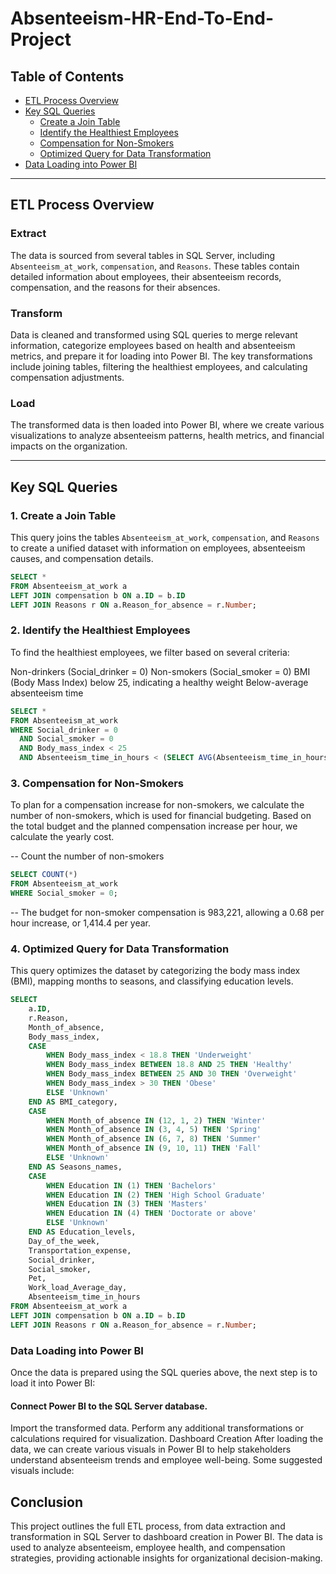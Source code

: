 # Absenteeism-HR-End-To-End-Project

## Table of Contents
- [ETL Process Overview](#etl-process-overview)
- [Key SQL Queries](#key-sql-queries)
  - [Create a Join Table](#create-a-join-table)
  - [Identify the Healthiest Employees](#identify-the-healthiest-employees)
  - [Compensation for Non-Smokers](#compensation-for-non-smokers)
  - [Optimized Query for Data Transformation](#optimized-query-for-data-transformation)
- [Data Loading into Power BI](#data-loading-into-power-bi)

---

## ETL Process Overview

### Extract
The data is sourced from several tables in SQL Server, including `Absenteeism_at_work`, `compensation`, and `Reasons`. These tables contain detailed information about employees, their absenteeism records, compensation, and the reasons for their absences.

### Transform
Data is cleaned and transformed using SQL queries to merge relevant information, categorize employees based on health and absenteeism metrics, and prepare it for loading into Power BI. The key transformations include joining tables, filtering the healthiest employees, and calculating compensation adjustments.

### Load
The transformed data is then loaded into Power BI, where we create various visualizations to analyze absenteeism patterns, health metrics, and financial impacts on the organization.

---

## Key SQL Queries

### 1. Create a Join Table
This query joins the tables `Absenteeism_at_work`, `compensation`, and `Reasons` to create a unified dataset with information on employees, absenteeism causes, and compensation details.

```sql
SELECT * 
FROM Absenteeism_at_work a
LEFT JOIN compensation b ON a.ID = b.ID
LEFT JOIN Reasons r ON a.Reason_for_absence = r.Number;
```

### 2. Identify the Healthiest Employees
To find the healthiest employees, we filter based on several criteria:

Non-drinkers (Social_drinker = 0)
Non-smokers (Social_smoker = 0)
BMI (Body Mass Index) below 25, indicating a healthy weight
Below-average absenteeism time

```sql
SELECT * 
FROM Absenteeism_at_work
WHERE Social_drinker = 0 
  AND Social_smoker = 0
  AND Body_mass_index < 25
  AND Absenteeism_time_in_hours < (SELECT AVG(Absenteeism_time_in_hours) FROM Absenteeism_at_work);
```

### 3. Compensation for Non-Smokers
To plan for a compensation increase for non-smokers, we calculate the number of non-smokers, which is used for financial budgeting. Based on the total budget and the planned compensation increase per hour, we calculate the yearly cost.

-- Count the number of non-smokers
```sql
SELECT COUNT(*) 
FROM Absenteeism_at_work
WHERE Social_smoker = 0;
```

-- The budget for non-smoker compensation is 983,221, allowing a 0.68 per hour increase, or 1,414.4 per year.

### 4. Optimized Query for Data Transformation
This query optimizes the dataset by categorizing the body mass index (BMI), mapping months to seasons, and classifying education levels.

```sql
SELECT
    a.ID,
    r.Reason,
    Month_of_absence,
    Body_mass_index,
    CASE 
        WHEN Body_mass_index < 18.8 THEN 'Underweight'
        WHEN Body_mass_index BETWEEN 18.8 AND 25 THEN 'Healthy'
        WHEN Body_mass_index BETWEEN 25 AND 30 THEN 'Overweight'
        WHEN Body_mass_index > 30 THEN 'Obese'
        ELSE 'Unknown'
    END AS BMI_category,
    CASE 
        WHEN Month_of_absence IN (12, 1, 2) THEN 'Winter'
        WHEN Month_of_absence IN (3, 4, 5) THEN 'Spring'
        WHEN Month_of_absence IN (6, 7, 8) THEN 'Summer'
        WHEN Month_of_absence IN (9, 10, 11) THEN 'Fall'
        ELSE 'Unknown'
    END AS Seasons_names,
    CASE 
        WHEN Education IN (1) THEN 'Bachelors'
        WHEN Education IN (2) THEN 'High School Graduate'
        WHEN Education IN (3) THEN 'Masters'
        WHEN Education IN (4) THEN 'Doctorate or above'
        ELSE 'Unknown'
    END AS Education_levels,
    Day_of_the_week,
    Transportation_expense,
    Social_drinker,
    Social_smoker,
    Pet,
    Work_load_Average_day,
    Absenteeism_time_in_hours
FROM Absenteeism_at_work a
LEFT JOIN compensation b ON a.ID = b.ID
LEFT JOIN Reasons r ON a.Reason_for_absence = r.Number;
```

### Data Loading into Power BI
Once the data is prepared using the SQL queries above, the next step is to load it into Power BI:

#### Connect Power BI to the SQL Server database.
Import the transformed data.
Perform any additional transformations or calculations required for visualization.
Dashboard Creation
After loading the data, we can create various visuals in Power BI to help stakeholders understand absenteeism trends and employee well-being. Some suggested visuals include:

## Conclusion
This project outlines the full ETL process, from data extraction and transformation in SQL Server to dashboard creation in Power BI. The data is used to analyze absenteeism, employee health, and compensation strategies, providing actionable insights for organizational decision-making.








